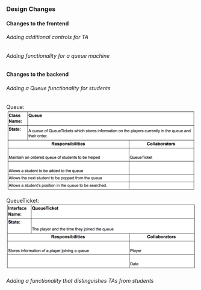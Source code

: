### Design Changes     

#### Changes to the frontend    
###### Adding additional controls for TA

###### Adding functionality for a queue machine


#### Changes to the backend   
###### Adding a Queue functionality for students
Queue: ![alt text](https://github.com/willstenzel/covey.town/blob/master/docs/CRCCards/QueueCRC.png)

QueueTicket: ![alt text](https://github.com/willstenzel/covey.town/blob/master/docs/CRCCards/QueueTicketCRC.png)

###### Adding a functionality that distinguishes TAs from students